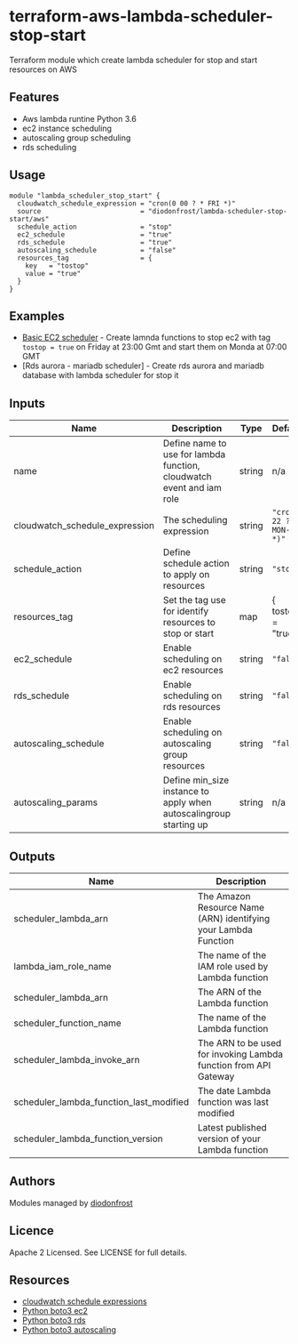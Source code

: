 # terraform-aws-lambda-scheduler-stop-start

Terraform module which create lambda scheduler for stop and start resources on AWS

## Features

* Aws lambda runtine Python 3.6
* ec2 instance scheduling
* autoscaling group scheduling
* rds scheduling

## Usage
```hcl
module "lambda_scheduler_stop_start" {
  cloudwatch_schedule_expression = "cron(0 00 ? * FRI *)"
  source                         = "diodonfrost/lambda-scheduler-stop-start/aws"
  schedule_action                = "stop"
  ec2_schedule                   = "true"
  rds_schedule                   = "true"
  autoscaling_schedule           = "false"
  resources_tag                  = {
    key   = "tostop"
    value = "true"
  }
}
```

## Examples

* [Basic EC2 scheduler](https://github.com/diodonfrost/terraform-aws-lambda-scheduler-stop-start/tree/master/examples/ec2-schedule) - Create lamnda functions to stop ec2 with tag `tostop = true` on Friday at 23:00 Gmt and start them on Monda at 07:00 GMT
* [Rds aurora - mariadb scheduler] - Create rds aurora and mariadb database with lambda scheduler for stop it

<!-- BEGINNING OF PRE-COMMIT-TERRAFORM DOCS HOOK -->

## Inputs

| Name | Description | Type | Default | Required |
|------|-------------|------|---------|----------|
| name | Define name to use for lambda function, cloudwatch event and iam role | string | n/a | yes |
| cloudwatch_schedule_expression | The scheduling expression | string | `"cron(0 22 ? * MON-FRI *)"` | yes |
| schedule_action | Define schedule action to apply on resources | string | `"stop"` | yes |
| resources_tag | Set the tag use for identify resources to stop or start | map | { tostop = "true" } | yes |
| ec2_schedule | Enable scheduling on ec2 resources | string | `"false"` | no |
| rds_schedule | Enable scheduling on rds resources | string | `"false"` | no |
| autoscaling_schedule | Enable scheduling on autoscaling group resources | string | `"false"` | no |
| autoscaling_params | Define min_size instance to apply when autoscalingroup starting up | string | n/a | no |

## Outputs

| Name | Description |
|------|-------------|
| scheduler_lambda_arn | The Amazon Resource Name (ARN) identifying your Lambda Function |
| lambda_iam_role_name | The name of the IAM role used by Lambda function |
| scheduler_lambda_arn | The ARN of the Lambda function |
| scheduler_function_name | The name of the Lambda function |
| scheduler_lambda_invoke_arn | The ARN to be used for invoking Lambda function from API Gateway |
| scheduler_lambda_function_last_modified | The date Lambda function was last modified |
| scheduler_lambda_function_version | Latest published version of your Lambda function |

<!-- END OF PRE-COMMIT-TERRAFORM DOCS HOOK -->

## Authors

Modules managed by [diodonfrost](https://github.com/diodonfrost)

## Licence

Apache 2 Licensed. See LICENSE for full details.

## Resources

* [cloudwatch schedule expressions](https://docs.aws.amazon.com/AmazonCloudWatch/latest/events/ScheduledEvents.html)
* [Python boto3 ec2](https://boto3.amazonaws.com/v1/documentation/api/latest/reference/services/ec2.html)
* [Python boto3 rds](https://boto3.amazonaws.com/v1/documentation/api/latest/reference/services/rds.html)
* [Python boto3 autoscaling](https://boto3.amazonaws.com/v1/documentation/api/latest/reference/services/autoscaling.html)
